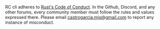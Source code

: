 RC cli adheres to
[Rust's Code of Conduct](https://www.rust-lang.org/policies/code-of-conduct). In
the Github, Discord, and any other forums, every community member must follow
the rules and values expressed there. Please email castrogarcia.mjs@gmail.com to report
any instance of misconduct.